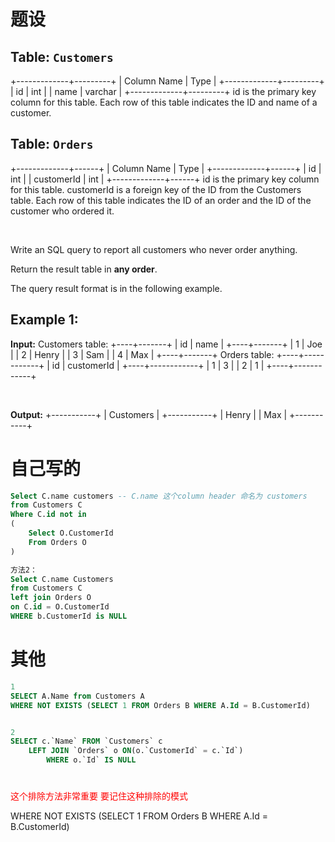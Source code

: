 # 题设

## Table: `Customers`

+-------------+---------+
| Column Name | Type    |
+-------------+---------+
| id          | int     |
| name        | varchar |
+-------------+---------+
id is the primary key column for this table.
Each row of this table indicates the ID and name of a customer.

## Table: `Orders`

+-------------+------+
| Column Name | Type |
+-------------+------+
| id          | int  |
| customerId  | int  |
+-------------+------+
id is the primary key column for this table.
customerId is a foreign key of the ID from the Customers table.
Each row of this table indicates the ID of an order and the ID of the customer who ordered it.

&nbsp;

Write an SQL query to report all customers who never order anything.

Return the result table in **any order**.

The query result format is in the following example.

## **Example 1:**

**Input:** 
Customers table:
+----+-------+
| id | name  |
+----+-------+
| 1  | Joe   |
| 2  | Henry |
| 3  | Sam   |
| 4  | Max   |
+----+-------+
Orders table:
+----+------------+
| id | customerId |
+----+------------+
| 1  | 3          |
| 2  | 1          |
+----+------------+

&nbsp;

**Output:** 
+-----------+
| Customers |
+-----------+
| Henry     |
| Max       |
+-----------+

# 自己写的

```sql
Select C.name customers -- C.name 这个column header 命名为 customers 
from Customers C
Where C.id not in 
(
    Select O.CustomerId 
    From Orders O 
)

方法2： 
Select C.name Customers
from Customers C
left join Orders O 
on C.id = O.CustomerId 
WHERE b.CustomerId is NULL
```

# 其他

```sql
1 
SELECT A.Name from Customers A
WHERE NOT EXISTS (SELECT 1 FROM Orders B WHERE A.Id = B.CustomerId)


2 
SELECT c.`Name` FROM `Customers` c
    LEFT JOIN `Orders` o ON(o.`CustomerId` = c.`Id`)
        WHERE o.`Id` IS NULL
```

# 

<font color=red>这个排除方法非常重要 要记住这种排除的模式</font>

WHERE NOT EXISTS (SELECT 1 FROM Orders B WHERE A.Id = B.CustomerId)